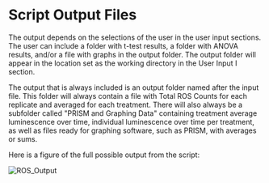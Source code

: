 # Script Output Files

The output depends on the selections of the user in the user input sections. The user can include a folder with t-test results, a folder with ANOVA results, and/or a file with graphs in the output folder. The output folder will appear in the location set as the working directory in the User Input I section. 

The output that is always included is an output folder named after the input file. This folder will always contain a file with Total ROS Counts for each replicate and averaged for each treatment. There will also always be a subfolder called "PRISM and Graphing Data" containing treatment average luminescence over time, individual luminescence over time per treatment, as well as files ready for graphing software, such as PRISM, with averages or sums.  

Here is a figure of the full possible output from the script: 

![ROS_Output](https://github.com/user-attachments/assets/8974fe33-deba-436b-a3ac-eeb886df42d4)
